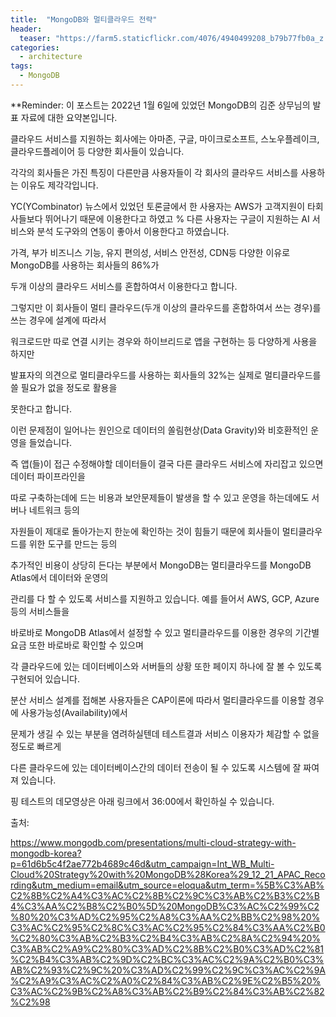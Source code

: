 ```yaml
---
title:  "MongoDB와 멀티클라우드 전략"
header:
  teaser: "https://farm5.staticflickr.com/4076/4940499208_b79b77fb0a_z.jpg"
categories: 
  - architecture
tags:
  - MongoDB
---
```

  
**Reminder: 이 포스트는 2022년 1월 6일에 있었던 MongoDB의 김준 상무님의 발표 자료에 대한 요약본입니다.

 클라우드 서비스를 지원하는 회사에는 아마존, 구글, 마이크로소프트, 스노우플레이크, 클라우드플레이어 등 다양한 회사들이 있습니다.
 
 각각의 회사들은 가진 특징이 다른만큼 사용자들이 각 회사의 클라우드 서비스를 사용하는 이유도 제각각입니다.
 
 YC(YCombinator) 뉴스에서 있었던 토론글에서 한 사용자는 AWS가 고객지원이 타회사들보다 뛰어나기 때문에 이용한다고 하였고
 %
 다른 사용자는 구글이 지원하는 AI 서비스와 분석 도구와의 연동이 좋아서 이용한다고 하였습니다. 
 
 가격, 부가 비즈니스 기능, 유지 편의성, 서비스 안전성, CDN등 다양한 이유로 MongoDB를 사용하는 회사들의 86%가
 
 두개 이상의 클라우드 서비스를 혼합하여서 이용한다고 합니다. 
 
 그렇지만 이 회사들이 멀티 클라우드(두개 이상의 클라우드를 혼합하여서 쓰는 경우)를 쓰는 경우에 설계에 따라서
  
 워크로드만 따로 연결 시키는 경우와 하이브리드로 앱을 구현하는 등 다양하게 사용을 하지만
  
 발표자의 의견으로 멀티클라우드를 사용하는 회사들의 32%는 실제로 멀티클라우드를 쓸 필요가 없을 정도로 활용을
  
 못한다고 합니다.
 
 
 이런 문제점이 일어나는 원인으로 데이터의 쏠림현상(Data Gravity)와 비호환적인 운영을 들었습니다.
 
 즉 앱(들)이 접근 수정해야할 데이터들이 결국 다른 클라우드 서비스에 자리잡고 있으면 데이터 파이프라인을
 
 따로 구축하는데에 드는 비용과 보안문제들이 발생을 할 수 있고 운영을 하는데에도 서버나 네트워크 등의
 
 자원들이 제대로 돌아가는지 한눈에 확인하는 것이 힘들기 때문에 회사들이 멀티클라우드를 위한 도구를 만드는 등의 

 추가적인 비용이 상당히 든다는 부분에서 MongoDB는 멀티클라우드를 MongoDB Atlas에서 데이터와 운영의
 
 관리를 다 할 수 있도록 서비스를 지원하고 있습니다. 예를 들어서 AWS, GCP, Azure등의 서비스들을
 
 바로바로 MongoDB Atlas에서 설정할 수 있고 멀티클라우드를 이용한 경우의 기간별 요금 또한 바로바로 확인할 수 있으며
 
 각 클라우드에 있는 데이터베이스와 서버들의 상황 또한 페이지 하나에 잘 볼 수 있도록 구현되어 있습니다. 
 
 분산 서비스 설계를 접해본 사용자들은 CAP이론에 따라서 멀티클라우드를 이용할 경우에 사용가능성(Availability)에서
 
 문제가 생길 수 있는 부분을 염려하실텐데 테스트결과 서비스 이용자가 체감할 수 없을 정도로 빠르게
 
 다른 클라우드에 있는 데이터베이스간의 데이터 전송이 될 수 있도록 시스템에 잘 짜여져 있습니다.
 
 핑 테스트의 데모영상은 아래 링크에서 36:00에서 확인하실 수 있습니다.
  
출처: 

https://www.mongodb.com/presentations/multi-cloud-strategy-with-mongodb-korea?p=61d6b5c4f2ae772b4689c46d&utm_campaign=Int_WB_Multi-Cloud%20Strategy%20with%20MongoDB%28Korea%29_12_21_APAC_Recording&utm_medium=email&utm_source=eloqua&utm_term=%5B%C3%AB%C2%8B%C2%A4%C3%AC%C2%8B%C2%9C%C3%AB%C2%B3%C2%B4%C3%AA%C2%B8%C2%B0%5D%20MongoDB%C3%AC%C2%99%C2%80%20%C3%AD%C2%95%C2%A8%C3%AA%C2%BB%C2%98%20%C3%AC%C2%95%C2%8C%C3%AC%C2%95%C2%84%C3%AA%C2%B0%C2%80%C3%AB%C2%B3%C2%B4%C3%AB%C2%8A%C2%94%20%C3%AB%C2%A9%C2%80%C3%AD%C2%8B%C2%B0%C3%AD%C2%81%C2%B4%C3%AB%C2%9D%C2%BC%C3%AC%C2%9A%C2%B0%C3%AB%C2%93%C2%9C%20%C3%AD%C2%99%C2%9C%C3%AC%C2%9A%C2%A9%C3%AC%C2%A0%C2%84%C3%AB%C2%9E%C2%B5%20%C3%AC%C2%9B%C2%A8%C3%AB%C2%B9%C2%84%C3%AB%C2%82%C2%98
